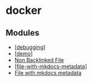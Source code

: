 docker
===

Modules
---

- [[debugging]]
- [[demo]]
- [Non Backlinked File](01-non-backlinked-file.md)
- [[file-with-mkdocs-metadata]]
- [File with mkdocs metadata](file-with-mkdocs-metadata.md)

[//begin]: # "Autogenerated link references for markdown compatibility"
[debugging]: debugging.md "Debugging"
[demo]: demo.md "Demo"
[file-with-mkdocs-metadata]: file-with-mkdocs-metadata.md "File With Mkdocs Metadata2"
[//end]: # "Autogenerated link references"
